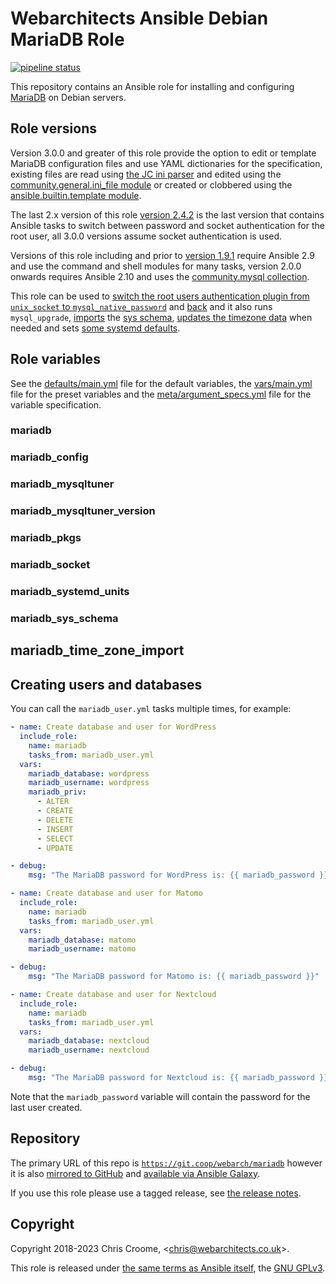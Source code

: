 # Webarchitects Ansible Debian MariaDB Role

[![pipeline status](https://git.coop/webarch/mariadb/badges/master/pipeline.svg)](https://git.coop/webarch/mariadb/-/commits/master)

This repository contains an Ansible role for installing and configuring [MariaDB](https://mariadb.org/) on Debian servers.

## Role versions

Version 3.0.0 and greater of this role provide the option to edit or template MariaDB configuration files and use YAML dictionaries for the specification, existing files are read using [the JC ini parser](https://kellyjonbrazil.github.io/jc/docs/parsers/ini) and edited using the [community.general.ini_file module](https://docs.ansible.com/ansible/latest/collections/community/general/ini_file_module.html) or created or clobbered using the [ansible.builtin.template module](https://docs.ansible.com/ansible/latest/collections/ansible/builtin/template_module.html).

The last 2.x version of this role [version 2.4.2](https://git.coop/webarch/mariadb/-/releases/2.4.2) is the last version that contains Ansible tasks to switch between password and socket authentication for the root user, all 3.0.0 versions assume socket authentication is used.

Versions of this role including and prior to [version 1.9.1](https://git.coop/webarch/mariadb/-/tree/1.9.1) require Ansible 2.9 and use the command and shell modules for many tasks, version 2.0.0 onwards requires Ansible 2.10 and uses the [community.mysql collection](https://docs.ansible.com/ansible/latest/collections/community/mysql/).

This role can be used to [switch the root users authentication plugin from `unix_socket` to `mysql_native_password`](tasks/mariadb_root_password.yml) and [back](tasks/info_socket.yml) and it also runs `mysql_upgrade`, [imports](tasks/sys.yml) the [sys schema](https://github.com/webarch-coop/mariadb-sys), [updates the timezone data](tasks/tz.yml) when needed and sets [some systemd defaults](templates/mariadb.conf.j2).

## Role variables

See the [defaults/main.yml](defaults/main.yml) file for the default variables, the [vars/main.yml](vars/main.yml) file for the preset variables and the [meta/argument_specs.yml](meta/argument_specs.yml) file for the variable specification.

### mariadb

### mariadb_config

### mariadb_mysqltuner

### mariadb_mysqltuner_version

### mariadb_pkgs

### mariadb_socket

### mariadb_systemd_units

### mariadb_sys_schema

## mariadb_time_zone_import

## Creating users and databases

You can call the `mariadb_user.yml` tasks multiple times, for example:

```yaml
- name: Create database and user for WordPress
  include_role:
    name: mariadb
    tasks_from: mariadb_user.yml
  vars:
    mariadb_database: wordpress
    mariadb_username: wordpress
    mariadb_priv:
      - ALTER
      - CREATE
      - DELETE
      - INSERT
      - SELECT
      - UPDATE

- debug:
    msg: "The MariaDB password for WordPress is: {{ mariadb_password }}"

- name: Create database and user for Matomo
  include_role:
    name: mariadb
    tasks_from: mariadb_user.yml
  vars:
    mariadb_database: matomo
    mariadb_username: matomo

- debug:
    msg: "The MariaDB password for Matomo is: {{ mariadb_password }}"

- name: Create database and user for Nextcloud
  include_role:
    name: mariadb
    tasks_from: mariadb_user.yml
  vars:
    mariadb_database: nextcloud
    mariadb_username: nextcloud

- debug:
    msg: "The MariaDB password for Nextcloud is: {{ mariadb_password }}"
```

Note that the `mariadb_password` variable will contain the password for the last user created.

## Repository

The primary URL of this repo is [`https://git.coop/webarch/mariadb`](https://git.coop/webarch/mariadb) however it is also [mirrored to GitHub](https://github.com/webarch-coop/ansible-role-mariadb) and [available via Ansible Galaxy](https://galaxy.ansible.com/chriscroome/mariadb).

If you use this role please use a tagged release, see [the release notes](https://git.coop/webarch/mariadb/-/releases).

## Copyright

Copyright 2018-2023 Chris Croome, &lt;[chris@webarchitects.co.uk](mailto:chris@webarchitects.co.uk)&gt;.

This role is released under [the same terms as Ansible itself](https://github.com/ansible/ansible/blob/devel/COPYING), the [GNU GPLv3](LICENSE).
